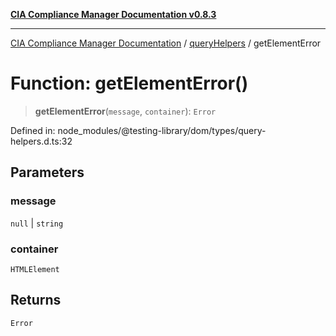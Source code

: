 [**CIA Compliance Manager Documentation v0.8.3**](../../../README.md)

***

[CIA Compliance Manager Documentation](../../../globals.md) / [queryHelpers](../README.md) / getElementError

# Function: getElementError()

> **getElementError**(`message`, `container`): `Error`

Defined in: node\_modules/@testing-library/dom/types/query-helpers.d.ts:32

## Parameters

### message

`null` | `string`

### container

`HTMLElement`

## Returns

`Error`
